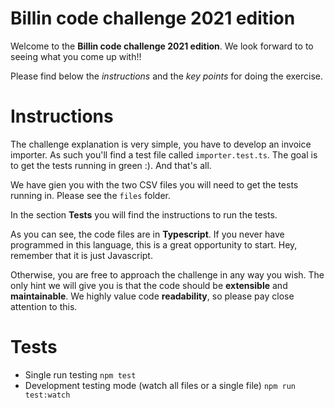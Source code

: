 # Billin code challenge 2021 edition

Welcome to the **Billin code challenge 2021 edition**. We look forward to to seeing what you come up with!!

Please find below the _instructions_ and the _key points_ for doing the exercise.

# Instructions

The challenge explanation is very simple, you have to develop an invoice importer. As such you'll find a test file called `importer.test.ts`. The goal is to get the tests running in green :). And that's all.

We have gien you with the two CSV files you will need to get the tests running in. Please see the `files` folder.

In the section **Tests** you will find the instructions to run the tests.

As you can see, the code files are in **Typescript**. If you never have programmed in this language, this is a great opportunity to start. Hey, remember that it is just Javascript.

Otherwise, you are free to approach the challenge in any way you wish. The only hint we will give you is that the code should be **extensible** and **maintainable**. We highly value code **readability**, so please pay close attention to this.

# Tests

- Single run testing
  `npm test`
- Development testing mode (watch all files or a single file)
  `npm run test:watch`
